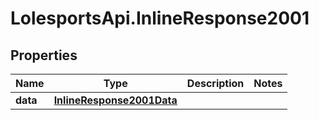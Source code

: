 # LolesportsApi.InlineResponse2001

## Properties
Name | Type | Description | Notes
------------ | ------------- | ------------- | -------------
**data** | [**InlineResponse2001Data**](InlineResponse2001Data.md) |  | 
